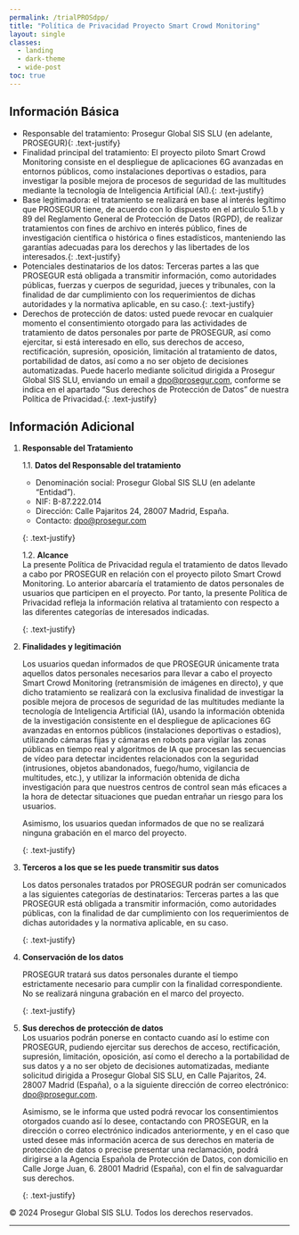 ```yaml
---
permalink: /trialPROSdpp/
title: "Política de Privacidad Proyecto Smart Crowd Monitoring"
layout: single
classes:
  - landing
  - dark-theme
  - wide-post
toc: true
---
```


## Información Básica

-	Responsable del tratamiento:  Prosegur Global SIS SLU (en adelante, PROSEGUR){: .text-justify}
-	Finalidad principal del tratamiento: El proyecto piloto Smart Crowd Monitoring consiste en el despliegue de aplicaciones 6G avanzadas en entornos públicos, como instalaciones deportivas o estadios, para investigar la posible mejora de procesos de seguridad de las multitudes mediante la tecnología de Inteligencia Artificial (AI).{: .text-justify}
-	Base legitimadora: el tratamiento se realizará en base al interés legítimo que PROSEGUR tiene, de acuerdo con lo dispuesto en el artículo 5.1.b y 89 del Reglamento General de Protección de Datos (RGPD), de realizar tratamientos con fines de archivo en interés público, fines de investigación científica o histórica o fines estadísticos, manteniendo las garantías adecuadas para los derechos y las libertades de los interesados.{: .text-justify}
-	Potenciales destinatarios de los datos: Terceras partes a las que PROSEGUR está obligada a transmitir información, como autoridades públicas, fuerzas y cuerpos de seguridad, jueces y tribunales, con la finalidad de dar cumplimiento con los requerimientos de dichas autoridades y la normativa aplicable, en su caso.{: .text-justify}
-	Derechos de protección de datos: usted puede revocar en cualquier momento el consentimiento otorgado para las actividades de tratamiento de datos personales por parte de PROSEGUR, así como ejercitar, si está interesado en ello, sus derechos de acceso, rectificación, supresión, oposición, limitación al tratamiento de datos, portabilidad de datos, así como a no ser objeto de decisiones automatizadas. Puede hacerlo mediante solicitud dirigida a Prosegur Global SIS SLU, enviando un email a dpo@prosegur.com, conforme se indica en el apartado “Sus derechos de Protección de Datos” de nuestra Política de Privacidad.{: .text-justify}



## Información Adicional

1. **Responsable del Tratamiento**

   1.1. **Datos del Responsable del tratamiento**

   - Denominación social: Prosegur Global SIS SLU (en adelante “Entidad”). 
   - NIF: B-87.222.014
   - Dirección: Calle Pajaritos 24, 28007 Madrid, España. 
   - Contacto: dpo@prosegur.com

   {: .text-justify}

   1.2. **Alcance**  
   La presente Política de Privacidad regula el tratamiento de datos llevado a cabo por PROSEGUR en relación con el proyecto piloto Smart Crowd Monitoring. Lo anterior abarcaría el tratamiento de datos personales de usuarios que participen en el proyecto. Por tanto, la presente Política de Privacidad refleja la información relativa al tratamiento con respecto a las diferentes categorías de interesados indicadas.

   {: .text-justify}

2. **Finalidades y legitimación**  

   Los usuarios quedan informados de que PROSEGUR únicamente trata aquellos datos personales necesarios para llevar a cabo el proyecto Smart Crowd Monitoring (retransmisión de imágenes en directo), y que dicho tratamiento se realizará con la exclusiva finalidad de investigar la posible mejora de procesos de seguridad de las multitudes mediante la tecnología de Inteligencia Artificial (IA), usando la información obtenida de la investigación consistente en el despliegue de aplicaciones 6G avanzadas en entornos públicos (instalaciones deportivas o estadios), utilizando cámaras fijas y cámaras en robots para vigilar las zonas públicas en tiempo real y algoritmos de IA que procesan las secuencias de vídeo para detectar incidentes relacionados con la seguridad (intrusiones, objetos abandonados, fuego/humo, vigilancia de multitudes, etc.), y utilizar la información obtenida de dicha investigación para que nuestros centros de control sean más eficaces a la hora de detectar situaciones que puedan entrañar un riesgo para los usuarios.

   Asimismo, los usuarios quedan informados de que no se realizará ninguna grabación en el marco del proyecto.

   {: .text-justify}

3. **Terceros a los que se les puede transmitir sus datos**  

   Los datos personales tratados por PROSEGUR podrán ser comunicados a las siguientes categorías de destinatarios: Terceras partes a las que PROSEGUR está obligada a transmitir información, como autoridades públicas, con la finalidad de dar cumplimiento con los requerimientos de dichas autoridades y la normativa aplicable, en su caso.

   {: .text-justify}

4. **Conservación de los datos**  

   PROSEGUR tratará sus datos personales durante el tiempo estrictamente necesario para cumplir con la finalidad correspondiente. No se realizará ninguna grabación en el marco del proyecto.

   {: .text-justify}

5. **Sus derechos de protección de datos**  
   Los usuarios podrán ponerse en contacto cuando así lo estime con PROSEGUR, pudiendo ejercitar sus derechos de acceso, rectificación, supresión, limitación, oposición, así como el derecho a la portabilidad de sus datos y a no ser objeto de decisiones automatizadas, mediante solicitud dirigida a Prosegur Global SIS SLU, en Calle Pajaritos, 24. 28007 Madrid (España), o a la siguiente dirección de correo electrónico: dpo@prosegur.com.

   Asimismo, se le informa que usted podrá revocar los consentimientos otorgados cuando así lo desee, contactando con PROSEGUR, en la dirección o correo electrónico indicados anteriormente, y en el caso que usted desee más información acerca de sus derechos en materia de protección de datos o precise presentar una reclamación, podrá dirigirse a la Agencia Española de Protección de Datos, con domicilio en Calle Jorge Juan, 6. 28001 Madrid (España), con el fin de salvaguardar sus derechos.

   {: .text-justify}

© 2024 Prosegur Global SIS SLU. Todos los derechos reservados.

---
